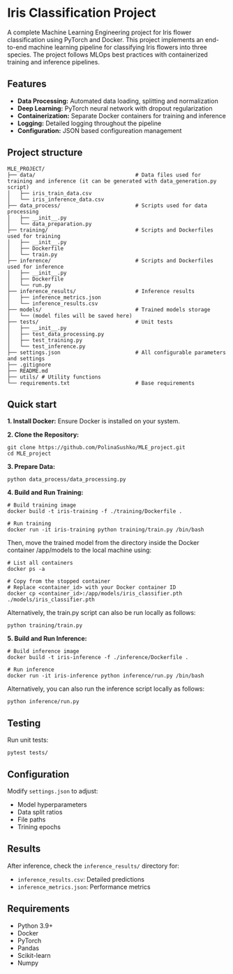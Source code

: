 # Iris Classification Project
A complete Machine Learning Engineering project for Iris flower classification using PyTorch and Docker.
This project implements an end-to-end machine learning pipeline for classifying Iris flowers into three species. The project follows MLOps best practices with containerized training and inference pipelines.

## Features
- **Data Processing:** Automated data loading, splitting and normalization
- **Deep Learning:** PyTorch neural network with dropout regularization
- **Containerization:** Separate Docker containers for training and inference
- **Logging:** Detailed logging throughout the pipeline
- **Configuration:** JSON based configureation management

## Project structure
```
MLE_PROJECT/
├── data/                                # Data files used for training and inference (it can be generated with data_generation.py script)
│   ├── iris_train_data.csv
│   └── iris_inference_data.csv
├── data_process/                        # Scripts used for data processing
│   ├── __init__.py
│   └── data_preparation.py
├── training/                            # Scripts and Dockerfiles used for training
│   ├── __init__.py
│   ├── Dockerfile
│   └── train.py
├── inference/                           # Scripts and Dockerfiles used for inference
│   ├── __init__.py
│   ├── Dockerfile
│   └── run.py
├── inference_results/                   # Inference results
│   ├── inference_metrics.json
│   └── inference_results.csv
├── models/                              # Trained models storage
│   └── (model files will be saved here)
├── tests/                               # Unit tests
│   ├── __init__.py
│   ├── test_data_processing.py
│   ├── test_training.py
│   └── test_inference.py
├── settings.json                        # All configurable parameters and settings
├── .gitignore
├── README.md
├── utils/ # Utility functions
└── requirements.txt                     # Base requirements
```

## Quick start
**1. Install Docker:** Ensure Docker is installed on your system.

**2. Clone the Repository:**
```
git clone https://github.com/PolinaSushko/MLE_project.git
cd MLE_project
```
**3. Prepare Data:**
```
python data_process/data_processing.py
```
**4. Build and Run Training:**
```
# Build training image
docker build -t iris-training -f ./training/Dockerfile .

# Run training
docker run -it iris-training python training/train.py /bin/bash
```
Then, move the trained model from the directory inside the Docker container /app/models to the local machine using:
```
# List all containers
docker ps -a

# Copy from the stopped container 
# Replace <container_id> with your Docker container ID
docker cp <container_id>:/app/models/iris_classifier.pth ./models/iris_classifier.pth
```
Alternatively, the train.py script can also be run locally as follows:
```
python training/train.py
```
**5. Build and Run Inference:**
```
# Build inference image
docker build -t iris-inference -f ./inference/Dockerfile .

# Run inference
docker run -it iris-inference python inference/run.py /bin/bash
```
Alternatively, you can also run the inference script locally as follows:
```
python inference/run.py
```

## Testing
Run unit tests:
```
pytest tests/ 
```

## Configuration
Modify `settings.json` to adjust:
- Model hyperparameters
- Data split ratios
- File paths
- Trining epochs

## Results
After inference, check the `inference_results/` directory for:
- `inference_results.csv`: Detailed predictions
- `inference_metrics.json`: Performance metrics

## Requirements
- Python 3.9+
- Docker
- PyTorch
- Pandas
- Scikit-learn
- Numpy